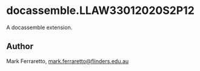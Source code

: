 # docassemble.LLAW33012020S2P12

A docassemble extension.

## Author

Mark Ferraretto, mark.ferraretto@flinders.edu.au

